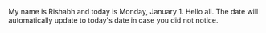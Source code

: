 My name is Rishabh and today is Monday, January 1. Hello all. The date will automatically update to today's date in case you did not notice.

